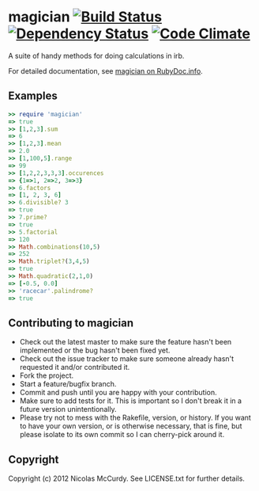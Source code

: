 # magician [![Build Status](https://secure.travis-ci.org/thenickperson/magician.png?branch=master)](http://travis-ci.org/thenickperson/magician) [![Dependency Status](https://gemnasium.com/thenickperson/magician.png)](https://gemnasium.com/thenickperson/magician) [![Code Climate](https://codeclimate.com/badge.png)](https://codeclimate.com/github/thenickperson/magician)

A suite of handy methods for doing calculations in irb.

For detailed documentation, see
[magician on RubyDoc.info](http://rubydoc.info/github/thenickperson/magician/frames).

## Examples
```ruby
>> require 'magician'
=> true
>> [1,2,3].sum
=> 6
>> [1,2,3].mean
=> 2.0
>> [1,100,5].range
=> 99
>> [1,2,2,3,3,3].occurences
=> {1=>1, 2=>2, 3=>3}
>> 6.factors
=> [1, 2, 3, 6]
>> 6.divisible? 3
=> true
>> 7.prime?
=> true
>> 5.factorial
=> 120
>> Math.combinations(10,5)
=> 252
>> Math.triplet?(3,4,5)
=> true
>> Math.quadratic(2,1,0)
=> [-0.5, 0.0]
>> 'racecar'.palindrome?
=> true
```

## Contributing to magician
- Check out the latest master to make sure the feature hasn't been implemented
	or the bug hasn't been fixed yet.
- Check out the issue tracker to make sure someone already hasn't requested it
	and/or contributed it.
- Fork the project.
- Start a feature/bugfix branch.
- Commit and push until you are happy with your contribution.
- Make sure to add tests for it. This is important so I don't break it in a
	future version unintentionally.
- Please try not to mess with the Rakefile, version, or history. If you want to
	have your own version, or is otherwise necessary, that is fine, but please
	isolate to its own commit so I can cherry-pick around it.

## Copyright
Copyright (c) 2012 Nicolas McCurdy. See LICENSE.txt for further details.
